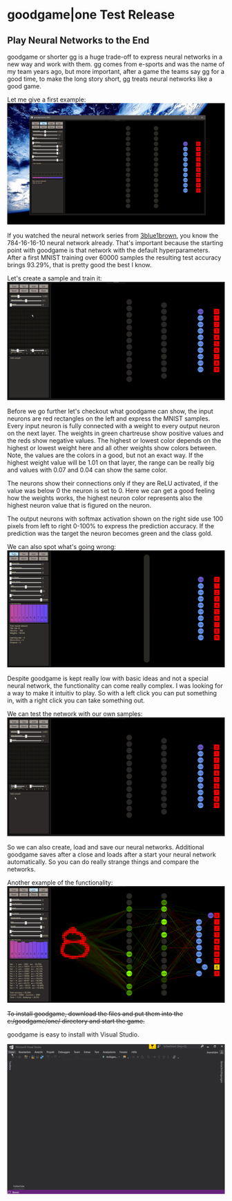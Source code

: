# goodgame|one Test Release
## Play Neural Networks to the End

goodgame or shorter gg is a huge trade-off to express neural networks in a new way and work with them.
gg comes from e-sports and was the name of my team years ago, but more important, after a game the teams say gg for a good time, 
to make the long story short, gg treats neural networks like a good game.

Let me give a first example:
![alt text](https://raw.githubusercontent.com/grensen/gif_test/master/Figures/gg_one_hello_goodgame.gif?raw=true)


If you watched the neural network series from [3blue1brown](https://www.youtube.com/watch?v=aircAruvnKk&list=PLZHQObOWTQDNU6R1_67000Dx_ZCJB-3pi), you know the 784-16-16-10 neural network already.
That's important because the starting point with goodgame is that network with the default hyperparameters.
After a first MNIST training over 60000 samples the resulting test accuracy brings 93.29%, that is pretty good the best I know.

Let's create a sample and train it:
![alt text](https://raw.githubusercontent.com/grensen/gif_test/master/Figures/gg_one_create_inputs_and_train.gif?raw=true)


Before we go further let's checkout what goodgame can show, the input neurons are red rectangles on the left and express the MNIST samples.
Every input neuron is fully connected with a weight to every output neuron on the next layer.
The weights in green chartreuse show positive values and the reds show negative values.
The highest or lowest color depends on the highest or lowest weight here and all other weights show colors between.
Note, the values are the colors in a good, but not an exact way. 
If the highest weight value will be 1.01 on that layer, the range can be really big and values with 0.07 and 0.04 can show the same color.

The neurons show their connections only if they are ReLU activated, if the value was below 0 the neuron is set to 0.
Here we can get a good feeling how the weights works, the highest neuron color represents also the highest neuron value that is figured on the neuron.

The output neurons with softmax activation shown on the right side use 100 pixels from left to right 0-100% to express the prediction accuracy.
If the prediction was the target the neuron becomes green and the class gold.

We can also spot what's going wrong:
![alt text](https://raw.githubusercontent.com/grensen/gif_test/master/Figures/gg_one_spot_wrong.gif?raw=true)


Despite goodgame is kept really low with basic ideas and not a special neural network, the functionality can come really complex.
I was looking for a way to make it intuitiv to play. So with a left click you can put something in, with a right click you can take something out.


We can test the network with our own samples:
![alt text](https://raw.githubusercontent.com/grensen/gif_test/master/Figures/gg_one_user_samples.gif?raw=true)

So we can also create, load and save our neural networks. 
Additional goodgame saves after a close and loads after a start your neural network automatically.
So you can do really strange things and compare the networks.

Another example of the functionality:
![alt text](https://raw.githubusercontent.com/grensen/gif_test/master/Figures/gg_one_compare_train.gif?raw=true)

~~To install goodgame, download the files and put them into the c:/goodgame/one/ directory and start the game.~~


goodgame is easy to install with Visual Studio. 

![alt text](https://raw.githubusercontent.com/grensen/gif_test/master/Figures/gg_one_install.gif?raw=true)


